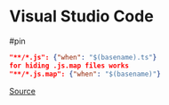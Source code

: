 # Visual Studio Code

#pin

```json
"**/*.js": {"when": "$(basename).ts"} 
for hiding .js.map files works 
"**/*.js.map": {"when": "$(basename)"}
```

[Source](http://stackoverflow.com/questions/31587949/hide-js-map-files-in-visual-studio-code)
